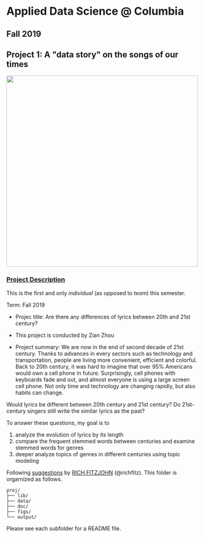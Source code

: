 # Applied Data Science @ Columbia
## Fall 2019
## Project 1: A "data story" on the songs of our times

<img src="figs/title1.jpeg" width="500">

### [Project Description](doc/)
This is the first and only *individual* (as opposed to *team*) this semester. 

Term: Fall 2019

+ Projec title: Are there any differences of lyrics between 20th and 21st century?
+ This project is conducted by Zian Zhou

+ Project summary: 
We are now in the end of second decade of 21st century. Thanks to advances in every sectors such as technology and transportation, people are living more convenient, efficient and colorful. Back to 20th century, it was hard to imagine that over 95% Americans would own a cell phone in future. Surprisingly, cell phones with keyboards fade and out, and almost everyone is using a large screen cell phone. Not only time and technology are changing rapidly, but also habits can change.

Would lyrics be different between 20th century and 21st century? Do 21st-century singers still write the similar lyrics as the past?

To answer these questions, my goal is to
1. analyze the evolution of lyrics by its length
2. compare the frequent stemmed words between centuries and examine stemmed words for genres
3. deeper analyze topics of genres in different centuries using topic modeling

Following [suggestions](http://nicercode.github.io/blog/2013-04-05-projects/) by [RICH FITZJOHN](http://nicercode.github.io/about/#Team) (@richfitz). This folder is orgarnized as follows.

```
proj/
├── lib/
├── data/
├── doc/
├── figs/
└── output/
```

Please see each subfolder for a README file.
